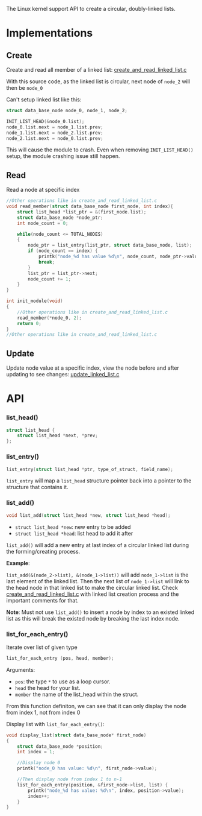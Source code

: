 The Linux kernel support API to create a circular, doubly-linked lists.

# Implementations

## Create

Create and read all member of a linked list: [create_and_read_linked_list.c](create_and_read_linked_list.c)

With this source code, as the linked list is circular, next node of ``node_2`` will then be ``node_0``

Can't setup linked list like this:

```c
struct data_base_node node_0, node_1, node_2;

INIT_LIST_HEAD(&node_0.list);
node_0.list.next = node_1.list.prev;
node_1.list.next = node_2.list.prev;
node_2.list.next = node_0.list.prev;
```

This will cause the module to crash. Even when removing ``INIT_LIST_HEAD()`` setup, the module crashing issue still happen.

## Read

Read a node at specific index

```c
//Other operations like in create_and_read_linked_list.c
void read_member(struct data_base_node first_node, int index){
    struct list_head *list_ptr = &(first_node.list);
	struct data_base_node *node_ptr;
	int node_count = 0;

	while(node_count <= TOTAL_NODES)
	{
		node_ptr = list_entry(list_ptr, struct data_base_node, list);
		if (node_count == index) {
			printk("node_%d has value %d\n", node_count, node_ptr->value);
			break;
		}
		list_ptr = list_ptr->next;
		node_count += 1;
	}
}

int init_module(void)
{
	//Other operations like in create_and_read_linked_list.c
	read_member(*node_0, 2);
	return 0;
}
//Other operations like in create_and_read_linked_list.c
```

## Update

Update node value at a specific index, view the node before and after updating to see changes: [update_linked_list.c](update_linked_list.c)

# API

### list_head()

```c
struct list_head {
    struct list_head *next, *prev;
};
```

### list_entry()

```c
list_entry(struct list_head *ptr, type_of_struct, field_name);
```

``list_entry`` will map a ``list_head`` structure pointer back into a pointer to the structure that contains it.

### list_add()

```c
void list_add(struct list_head *new, struct list_head *head);
```
* ``struct list_head *new``: new entry to be added
* ``struct list_head *head``: list head to add it after

``list_add()`` will add a new entry at last index of a circular linked list during the forming/creating process.

**Example**:

``list_add(&(node_2->list), &(node_1->list))`` will add ``node_1->list`` is the last element of the linked list. Then the next list of ``node_1->list`` will link to the head node in that linked list to make the circular linked list. Check [create_and_read_linked_list.c](create_and_read_linked_list.c) with linked list creation process and the important comments for that.

**Note**: Must not use ``list_add()`` to insert a node by index to an existed linked list as this will break the existed node by breaking the last index node.

### list_for_each_entry()

Iterate over list of given type

```c
list_for_each_entry (pos, head, member);
```

Arguments:
* ``pos``: the type ``*`` to use as a loop cursor.
* ``head`` the head for your list.
* ``member`` the name of the list_head within the struct.

From this function definiton, we can see that it can only display the node from index 1, not from index 0

Display list with ``list_for_each_entry()``:

```c
void display_list(struct data_base_node* first_node)
{
	struct data_base_node *position;
	int index = 1;

	//Display node 0
	printk("node_0 has value: %d\n", first_node->value);

	//Then display node from index 1 to n-1
	list_for_each_entry(position, &first_node->list, list) {
		printk("node_%d has value: %d\n", index, position->value);
		index++;
	}
}
```
